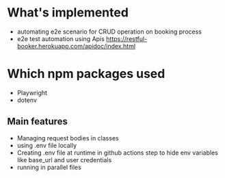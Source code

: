 # What's implemented
- automating e2e scenario for CRUD operation on booking process
- e2e test automation using Apis https://restful-booker.herokuapp.com/apidoc/index.html
# Which npm packages used
- Playwright
- dotenv
## Main features
- Managing request bodies in classes
- using .env file locally
- Creating .env file at runtime in github actions step to hide env variables like base_url and user credentials
- running in parallel files
